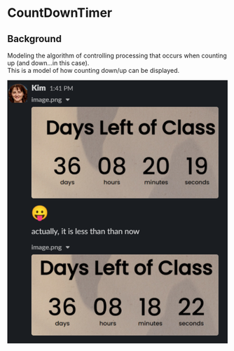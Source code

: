 # CountDownTimer

## Background 
Modeling the algorithm of controlling processing that occurs when counting up (and down...in this case).  
This is a model of how counting down/up can be displayed. 

![](Image/DaysLeftofClass.png)

